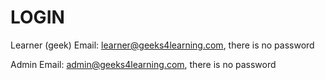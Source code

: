 # LOGIN 
Learner (geek) Email: learner@geeks4learning.com, there is no password

Admin Email: admin@geeks4learning.com, there is no password
